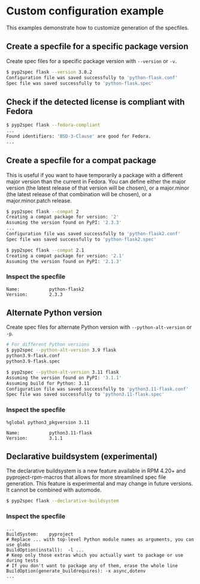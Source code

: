 # Custom configuration example

This examples demonstrate how to customize generation of the specfiles.

## Create a specfile for a specific package version

Create spec files for a specific package version with `--version` or `-v`.

```bash
$ pyp2spec flask --version 3.0.2
Configuration file was saved successfully to 'python-flask.conf'
Spec file was saved successfully to 'python-flask.spec'
```

## Check if the detected license is compliant with Fedora

```bash
$ pyp2spec flask --fedora-compliant
...
Found identifiers: 'BSD-3-Clause' are good for Fedora.
...
```

## Create a specfile for a compat package

This is useful if you want to have temporarily a package with a different major version than the current in Fedora.
You can define either the major version (the latest release of that version will be chosen),
or a major.minor (the latest release of that combination will be chosen),
or a major.minor.patch release.

```bash
$ pyp2spec flask --compat 2        
Creating a compat package for version: '2'
Assuming the version found on PyPI: '2.3.3'
...
Configuration file was saved successfully to 'python-flask2.conf'
Spec file was saved successfully to 'python-flask2.spec'
```

```bash
$ pyp2spec flask --compat 2.1
Creating a compat package for version: '2.1'
Assuming the version found on PyPI: '2.1.3'
```

### Inspect the specfile

```spec
Name:           python-flask2
Version:        2.3.3
```

## Alternate Python version

Create spec files for alternate Python version with `--python-alt-version` or `-p`.

```bash
# For different Python versions
$ pyp2spec --python-alt-version 3.9 flask
python3.9-flask.conf
python3.9-flask.spec

$ pyp2spec --python-alt-version 3.11 flask
Assuming the version found on PyPI: '3.1.1'
Assuming build for Python: 3.11
Configuration file was saved successfully to 'python3.11-flask.conf'
Spec file was saved successfully to 'python3.11-flask.spec'
```

### Inspect the specfile

```spec
%global python3_pkgversion 3.11

Name:           python3.11-flask
Version:        3.1.1
```

## Declarative buildsystem (experimental)

The declarative buildsystem is a new feature available in RPM 4.20+ and pyproject-rpm-macros that allows for more streamlined spec file generation.
This feature is experimental and may change in future versions. It cannot be combined with automode.

```bash
$ pyp2spec flask --declarative-buildsystem
```

### Inspect the specfile

```spec
...
BuildSystem:    pyproject
# Replace ... with top-level Python module names as arguments, you can use globs
BuildOption(install):  -l ...
# Keep only those extras which you actually want to package or use during tests
# If you don't want to package any of them, erase the whole line
BuildOption(generate_buildrequires): -x async,dotenv
...
```

